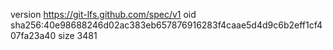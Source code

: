 version https://git-lfs.github.com/spec/v1
oid sha256:40e98688246d02ac383eb657876916283f4caae5d4d9c6b2eff1cf407fa23a40
size 3481
